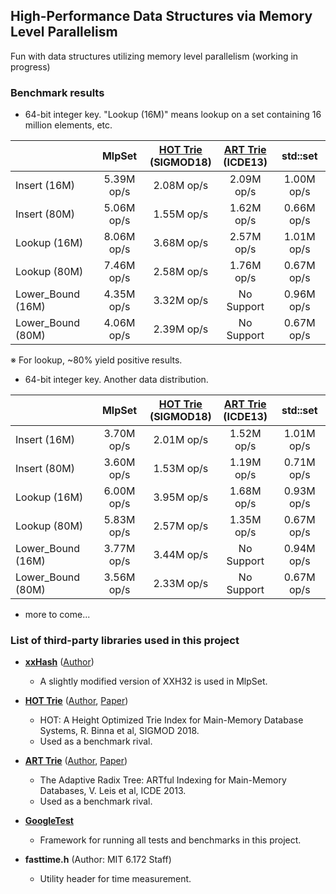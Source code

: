 ## High-Performance Data Structures via Memory Level Parallelism
Fun with data structures utilizing memory level parallelism (working in progress)

### Benchmark results

* 64-bit integer key. "Lookup (16M)" means lookup on a set containing 16 million elements, etc.

|                    |   MlpSet   | [HOT Trie](https://dbis-informatik.uibk.ac.at/sites/default/files/2018-06/hot-height-optimized.pdf)<br> (SIGMOD18) | [ART Trie](https://db.in.tum.de/~leis/papers/ART.pdf)<br> (ICDE13) |  std::set  |
|--------------------|:----------:|:-------------------:|:-----------------:|:----------:|
|    Insert (16M)    | 5.39M op/s |      2.08M op/s     |     2.09M op/s    | 1.00M op/s |
|    Insert (80M)    | 5.06M op/s |      1.55M op/s     |     1.62M op/s    | 0.66M op/s |
|    Lookup (16M)    | 8.06M op/s |      3.68M op/s     |     2.57M op/s    | 1.01M op/s |
|    Lookup (80M)    | 7.46M op/s |      2.58M op/s     |     1.76M op/s    | 0.67M op/s |
|  Lower_Bound (16M) | 4.35M op/s |      3.32M op/s     |     No Support    | 0.96M op/s |
|  Lower_Bound (80M) | 4.06M op/s |      2.39M op/s     |     No Support    | 0.67M op/s |

※ For lookup, ~80% yield positive results.

* 64-bit integer key. Another data distribution.

|                    |   MlpSet   | [HOT Trie](https://dbis-informatik.uibk.ac.at/sites/default/files/2018-06/hot-height-optimized.pdf)<br> (SIGMOD18) | [ART Trie](https://db.in.tum.de/~leis/papers/ART.pdf)<br> (ICDE13) |  std::set  |
|--------------------|:----------:|:-------------------:|:-----------------:|:----------:|
|    Insert (16M)    | 3.70M op/s |      2.01M op/s     |     1.52M op/s    | 1.01M op/s |
|    Insert (80M)    | 3.60M op/s |      1.53M op/s     |     1.19M op/s    | 0.71M op/s |
|    Lookup (16M)    | 6.00M op/s |      3.95M op/s     |     1.68M op/s    | 0.93M op/s |
|    Lookup (80M)    | 5.83M op/s |      2.57M op/s     |     1.35M op/s    | 0.67M op/s |
|  Lower_Bound (16M) | 3.77M op/s |      3.44M op/s     |     No Support    | 0.94M op/s |
|  Lower_Bound (80M) | 3.56M op/s |      2.33M op/s     |     No Support    | 0.67M op/s |

* more to come...

### List of third-party libraries used in this project

* [**xxHash**](https://github.com/Cyan4973/xxHash) ([Author](https://github.com/Cyan4973))
  * A slightly modified version of XXH32 is used in MlpSet.

* [**HOT Trie**](https://github.com/speedskater/hot) ([Author](https://github.com/speedskater), [Paper](https://dbis-informatik.uibk.ac.at/sites/default/files/2018-06/hot-height-optimized.pdf))
  * HOT: A Height Optimized Trie Index for Main-Memory Database Systems, R. Binna et al, SIGMOD 2018. 
  * Used as a benchmark rival.
  
* [**ART Trie**](https://github.com/armon/libart) ([Author](https://github.com/armon), [Paper](https://db.in.tum.de/~leis/papers/ART.pdf))
  * The Adaptive Radix Tree: ARTful Indexing for Main-Memory Databases, V. Leis et al, ICDE 2013.
  * Used as a benchmark rival.

* [**GoogleTest**](https://github.com/abseil/googletest)
  * Framework for running all tests and benchmarks in this project.
  
* **fasttime.h** (Author: MIT 6.172 Staff)
  * Utility header for time measurement.

